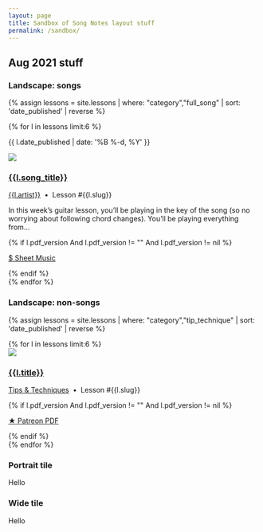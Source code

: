 ```yaml
---
layout: page
title: Sandbox of Song Notes layout stuff
permalink: /sandbox/
---
```


<!-- &nbsp;&nbsp;•&nbsp;&nbsp;{{ l.date_published | date: '%b %-d, %Y' }} -->

## Aug 2021 stuff



### Landscape: songs

{% assign lessons = site.lessons | where: "category","full_song" | sort: 'date_published' | reverse %}

<div class="tile-wrapper clearfix">
{% for l in lessons limit:6 %}
  <div class="tile tile-landscape">
    <div class="tile-head">
      <p>{{ l.date_published | date: '%B %-d, %Y' }}</p>
    </div>
    <div class="tile-media">
      <a href=""><img src="http://img.youtube.com/vi/{{l.yt_video_id}}/maxresdefault.jpg" /></a>
    </div>
    <div class="tile-body">
      <h3 class="tile-title"><a href="">{{l.song_title}}</a></h3>
      <p class="tile-meta"><a href="">{{l.artist}}</a>&nbsp;&nbsp;•&nbsp;&nbsp;Lesson #{{l.slug}}</p>
      <p class="tile-description">In this week’s guitar lesson, you’ll be playing in the key of the song (so no worrying about following chord changes). You’ll be playing everything from...</p>
      {% if l.pdf_version And l.pdf_version != "" And l.pdf_version != nil %}
        <p class="tile-badge">
          <a class="pdf-badge" data-pdf-version="musicnotes" href="{{ l.url | relative_url }}"><span class='pdf-icon'>$</span> Sheet Music</a>
        </p>
      {% endif %}
    </div>
  </div>
{% endfor %}
</div>

### Landscape: non-songs

{% assign lessons = site.lessons | where: "category","tip_technique" | sort: 'date_published' | reverse %}

<div class="tile-wrapper clearfix">
{% for l in lessons limit:6 %}
  <div class="tile tile-landscape">
    <div class="tile-media">
      <a href=""><img src="http://img.youtube.com/vi/{{l.yt_video_id}}/maxresdefault.jpg" /></a>
    </div>
    <div class="tile-body">
      <h3 class="tile-title"><a href="">{{l.title}}</a></h3>
      <p class="tile-meta"><a href="">Tips & Techniques</a>&nbsp;&nbsp;•&nbsp;&nbsp;Lesson #{{l.slug}}</p>
      <!-- <p class="tile-description">In this week’s guitar lesson, you’ll be playing in the key of the song (so no worrying about following chord changes). You’ll be playing everything from...</p> -->
      {% if l.pdf_version And l.pdf_version != "" And l.pdf_version != nil %}
      <p class="tile-badge">
        <a class="pdf-badge" data-pdf-version="v2" href="{{ l.url | relative_url }}"><span class='pdf-icon'>★</span> Patreon PDF</a>
      </p>
      {% endif %}
    </div>
  </div>
{% endfor %}
</div>







### Portrait tile

<div class="tile tile-portrait">Hello</div>

### Wide tile

<div class="tile tile-wide">Hello</div>
